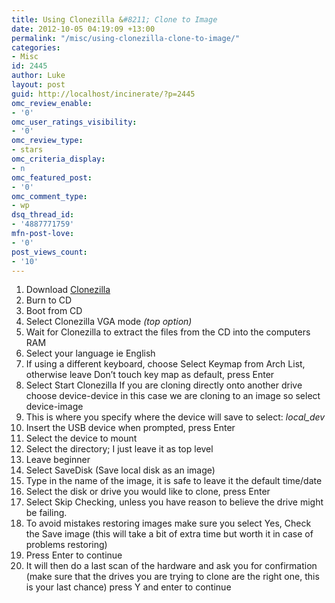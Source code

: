 ```yaml
---
title: Using Clonezilla &#8211; Clone to Image
date: 2012-10-05 04:19:09 +13:00
permalink: "/misc/using-clonezilla-clone-to-image/"
categories:
- Misc
id: 2445
author: Luke
layout: post
guid: http://localhost/incinerate/?p=2445
omc_review_enable:
- '0'
omc_user_ratings_visibility:
- '0'
omc_review_type:
- stars
omc_criteria_display:
- n
omc_featured_post:
- '0'
omc_comment_type:
- wp
dsq_thread_id:
- '4887771759'
mfn-post-love:
- '0'
post_views_count:
- '10'
---
```


  1. Download <a title="Clonezilla" href="http://clonezilla.org/downloads.php" target="_blank">Clonezilla</a>
  2. Burn to CD
  3. Boot from CD
  4. Select Clonezilla VGA mode _(top option)_
  5. Wait for Clonezilla to extract the files from the CD into the computers RAM
  6. Select your language ie English
  7. If using a different keyboard, choose Select Keymap from Arch List, otherwise leave Don&#8217;t touch key map as default, press Enter
  8. Select Start Clonezilla If you are cloning directly onto another drive choose device-device in this case we are cloning to an image so select device-image
  9. This is where you specify where the device will save to select: _local_dev_
 10. Insert the USB device when prompted, press Enter
 11. Select the device to mount
 12. Select the directory; I just leave it as top level
 13. Leave beginner
 14. Select SaveDisk (Save local disk as an image)
 15. Type in the name of the image, it is safe to leave it the default time/date
 16. Select the disk or drive you would like to clone, press Enter
 17. Select Skip Checking, unless you have reason to believe the drive might be failing.
 18. To avoid mistakes restoring images make sure you select Yes, Check the Save image (this will take a bit of extra time but worth it in case of problems restoring)
 19. Press Enter to continue
 20. It will then do a last scan of the hardware and ask you for confirmation (make sure that the drives you are trying to clone are the right one, this is your last chance) press Y and enter to continue

&nbsp;
